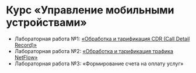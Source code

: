 # Курс «Управление мобильными устройствами»
- Лабораторная работа №1: [«Обработка и тарификация CDR (Call Detail Record)»](https://github.com/staboss/mdm-stasenko-N3350/tree/master/lw1)
- Лабораторная работа №2: [«Обработка и тарификация трафика NetFlow»](https://github.com/staboss/mdm-stasenko-N3350/tree/master/lw2)
- Лабораторная работа №3: «Формирование счета на оплату услуг»